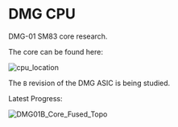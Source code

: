 # DMG CPU

DMG-01 SM83 core research.

The core can be found here:

![cpu_location](/imgstore/cpu_location.jpg)

The `B` revision of the DMG ASIC is being studied.

Latest Progress:

![DMG01B_Core_Fused_Topo](/imgstore/DMG01B_Core_Fused_Topo.jpg)
